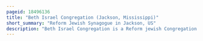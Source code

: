```yaml
---
pageid: 18496136
title: "Beth Israel Congregation (Jackson, Mississippi)"
short_summary: "Reform Jewish Synagogue in Jackson, US"
description: "Beth Israel Congregation is a Reform jewish Congregation and Synagogue located at 5315 old Canton Road in Jackson Mississippi in the united States. It is the only jewish Synagogue in Jackson organized by Jews of german Background. Beth Israel built the first Synagogue in Mississippi in 1867 and after it burned down its 1874 Replacement was at one Time the oldest religious Building in Jackson."
---
```

